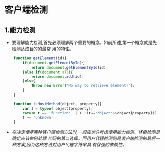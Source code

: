 # 客户端检测

## 1.能力检测

- 要理解能力检测,首先必须理解两个重要的概念。如前所述,第一个概念就是先检测达成目的的最常 用的特性。

```javascript
	function getElement(id){
		if(document.getElementById){
			return document.getElementById(id);
		}else if(document.all){
			return document.add[id];
		}else{
			throw new Error("No way to retrieve element!");
		}
	}
```


```javascript
	function isHostMethod(object, property){
		var t = typeof object[property];
		return t == 'function' || (!!(t=='object'&&object[property]))||
		t == 'unknown'
	}

```

- *在决定使用哪种客户端检测方法时,一般应优先考虑使用能力检测。怪癖检测是确定应该如何处理 代码的第二选择。而用户代理检测则是客户端检测的最后一种方案,因为这种方法对用户代理字符串具 有很强的依赖性。*